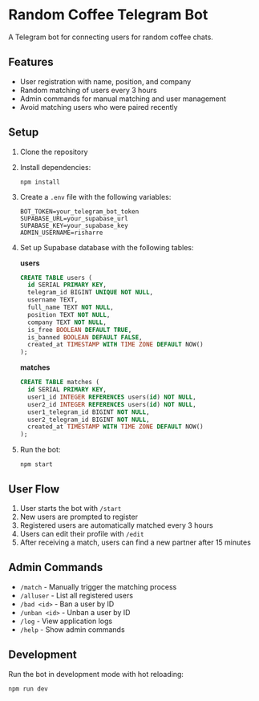 # Random Coffee Telegram Bot

A Telegram bot for connecting users for random coffee chats.

## Features

- User registration with name, position, and company
- Random matching of users every 3 hours
- Admin commands for manual matching and user management
- Avoid matching users who were paired recently

## Setup

1. Clone the repository
2. Install dependencies:
   ```
   npm install
   ```
3. Create a `.env` file with the following variables:
   ```
   BOT_TOKEN=your_telegram_bot_token
   SUPABASE_URL=your_supabase_url
   SUPABASE_KEY=your_supabase_key
   ADMIN_USERNAME=risharre
   ```
4. Set up Supabase database with the following tables:

   **users**
   ```sql
   CREATE TABLE users (
     id SERIAL PRIMARY KEY,
     telegram_id BIGINT UNIQUE NOT NULL,
     username TEXT,
     full_name TEXT NOT NULL,
     position TEXT NOT NULL,
     company TEXT NOT NULL,
     is_free BOOLEAN DEFAULT TRUE,
     is_banned BOOLEAN DEFAULT FALSE,
     created_at TIMESTAMP WITH TIME ZONE DEFAULT NOW()
   );
   ```

   **matches**
   ```sql
   CREATE TABLE matches (
     id SERIAL PRIMARY KEY,
     user1_id INTEGER REFERENCES users(id) NOT NULL,
     user2_id INTEGER REFERENCES users(id) NOT NULL,
     user1_telegram_id BIGINT NOT NULL,
     user2_telegram_id BIGINT NOT NULL,
     created_at TIMESTAMP WITH TIME ZONE DEFAULT NOW()
   );
   ```

5. Run the bot:
   ```
   npm start
   ```

## User Flow

1. User starts the bot with `/start`
2. New users are prompted to register
3. Registered users are automatically matched every 3 hours
4. Users can edit their profile with `/edit`
5. After receiving a match, users can find a new partner after 15 minutes

## Admin Commands

- `/match` - Manually trigger the matching process
- `/alluser` - List all registered users
- `/bad <id>` - Ban a user by ID
- `/unban <id>` - Unban a user by ID
- `/log` - View application logs
- `/help` - Show admin commands

## Development

Run the bot in development mode with hot reloading:
```
npm run dev
``` 